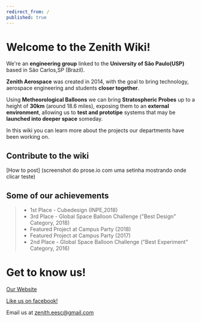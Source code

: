 ```yaml
---
redirect_from: /
published: true
---
```


# Welcome to the Zenith Wiki!

We're an **engineering group** linked to the **University of São Paulo(USP)** based in São Carlos,SP (Brazil).


**Zenith Aerospace** was created in 2014, with the goal to bring technology, aerospace engineering and students **closer together**.


Using **Metheorological Balloons** we can bring **Stratospheric Probes** up to a height of **30km** (around 18.6 miles), exposing them to an **external environment**, allowing us to **test and prototipe** systems that may be **launched into deeper space** someday.


In this wiki you can learn more about the projects our departments have been working on.

## Contribute to the wiki

[How to post]
(screenshot do prose.io com uma setinha mostrando onde clicar teste)

## Some of our achievements
> - 1st Place - Cubedesign (INPE,2018)
> - 3rd Place - Global Space Balloon Challenge ("Best Design" Category, 2018)
> - Featured Project at Campus Party (2018)
> - Featured Project at Campus Party (2017)
> - 2nd Place - Global Space Balloon Challenge ("Best Experiment" Category, 2016)

# Get to know us!
[Our Website](http://zenith.eesc.usp.br/wp/)

[Like us on facebook!](https://www.facebook.com/zenitheesc/)

Email us at zenith.eesc@gmail.com
